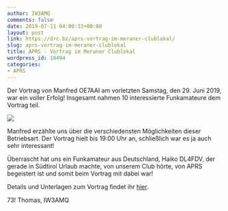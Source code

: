 ```yaml
---
author: IW3AMQ
comments: false
date: 2019-07-11 04:00:33+00:00
layout: post
link: https://drc.bz/aprs-vortrag-im-meraner-clublokal/
slug: aprs-vortrag-im-meraner-clublokal
title: APRS - Vortrag im Meraner Clublokal
wordpress_id: 18494
categories:
- APRS
---
```





Der Vortrag von Manfred OE7AAI am vorletzten Samstag, den 29. Juni 2019, war ein voller Erfolg! Insgesamt nahmen 10 interessierte Funkamateure dem Vortrag teil.





![](https://drc.bz/wp-content/uploads/2019/07/20190629_140954-1024x576.jpg)





Manfred erzählte uns über die verschiedensten Möglichkeiten dieser Betriebsart. Der Vortrag hielt bis 19:00 Uhr an, schließlich war es ja auch sehr interessant!







Überrascht hat uns ein Funkamateur aus Deutschland, Haiko DL4FDV, der gerade in Südtirol Urlaub machte, von unserem Club hörte, von APRS begeistert ist und somit beim Vortrag mit dabei war!  








Details und Unterlagen zum Vortrag findet ihr [hier](https://drc.bz/aprs-das-telemetriesystem-der-funkamateure/).







73! Thomas, IW3AMQ



